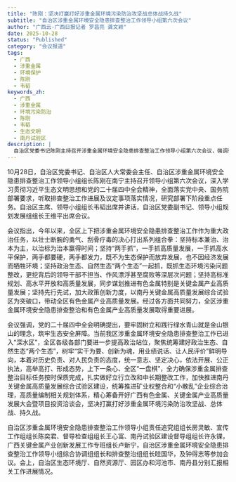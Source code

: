 ```yaml
---
title: "陈刚：坚决打赢打好涉重金属环境污染防治攻坚战总体战持久战"
subtitle: "自治区涉重金属环境安全隐患排查整治工作领导小组第六次会议"
author: "广西云-广西日报记者 罗昌亮 龚文颖"
date: 2025-10-28
status: "Published"
category: "会议报道"
tags:
  - 广西
  - 涉重金属
  - 环境保护
  - 陈刚
  - 韦韬
keywords_zh:
  - 广西
  - 涉重金属
  - 环境污染防治
  - 陈刚
  - 韦韬
  - 生态文明
  - 南丹试验区
description: |
  自治区党委书记陈刚主持召开涉重金属环境安全隐患排查整治工作领导小组第六次会议，强调要深入贯彻习近平生态文明思想，统一意志、依法执法，坚决打赢污染防治攻坚战。会议肯定了前期工作成效，并对下一阶段任务作出部署，要求统筹好高质量发展与高水平保护，加快推进南丹关键金属高质量发展综合试验区建设。
---
```


10月28日，自治区党委书记、自治区人大常委会主任、自治区涉重金属环境安全隐患排查整治工作领导小组组长陈刚在南宁主持召开领导小组第六次会议，深入学习贯彻习近平生态文明思想和党的二十届四中全会精神，全面落实党中央、国务院部署要求，听取排查整治工作进展及议定事项落实情况，研究部署下阶段重点任务。自治区主席、领导小组组长韦韬出席并讲话，自治区党委副书记、领导小组规划发展组组长王维平出席会议。

会议指出，今年以来，全区上下把涉重金属环境安全隐患排查整治工作作为重大政治任务，以壮士断腕的勇气、刮骨疗毒的决心打出系列组合拳：坚持标本兼治、治本为主，以治标为治本赢得时间；坚持“两手抓”，一手抓高质量发展，一手抓高水平保护，两手都要硬，两手都发力，既不为生态保护而放弃发展，也不因经济发展而牺牲环境；坚持政治生态、自然生态“两个生态”一起抓，既抓生态环境污染问题整改，更挖背后的领导干部不担当、作风漂浮甚至腐败等深层次问题；坚持高标准规划、高水平开放和高质量发展，同步谋划推进有色金属特别是关键金属产业高质量发展；坚持先行先试，加大政策创新力度，以南丹关键金属高质量发展综合试验区为突破口，带动全区有色金属产业高质量发展。经过各方面共同努力，全区涉重金属环境安全隐患排查整治和有色金属产业高质量发展取得重要进展。

会议强调，党的二十届四中全会明确提出，要牢固树立和践行绿水青山就是金山银山的理念，筑牢生态安全屏障。当前我区涉重金属环境安全隐患排查整治工作已进入“深水区”，全区各级各部门要进一步提高政治站位，聚焦统筹建好政治生态、自然生态“两个生态”，树牢“实干为要、创新为魂，用业绩说话、让人民评价”鲜明导向，本着对历史负责、对人民负责的态度，统一意志、坚定决心，依法开展、公正执法，高举高打、形成态势，上下一条心、全区“一盘棋”，全力确保涉重金属排查整治目标任务按时保质完成，扎实做好立行立改和中长期整改工作，加快推进南丹关键金属高质量发展综合试验区建设，统筹推进矿业权整合和“小散乱”企业综合治理，高质量编制相关规划体系，精心筹备开好广西有色金属、关键金属产业高质量发展大会暨项目投资洽谈会，坚决打赢打好涉重金属环境污染防治攻坚战、总体战、持久战。

自治区涉重金属环境安全隐患排查整治工作领导小组责任追究组组长房灵敏、宣传工作组组长陈奕君、督导检查组组长王心富、南丹试验区建设督导组组长许永锞，广西关键金属产业创新发展工作专班组长卢新宁，自治区涉重金属环境安全隐患排查整治工作领导小组综合协调组组长和排查整治组组长眭国华，及钟得志等参加会议。会上，自治区生态环境厅、自然资源厅、园区办和河池市、南丹县分别汇报相关工作进展情况。
